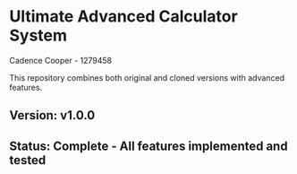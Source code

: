 # Ultimate Advanced Calculator System
Cadence Cooper - 1279458

This repository combines both original and cloned versions with advanced features.

## Version: v1.0.0
## Status: Complete - All features implemented and tested
